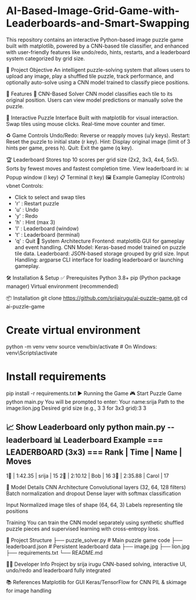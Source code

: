 # AI-Based-Image-Grid-Game-with-Leaderboards-and-Smart-Swapping
This repository contains an interactive Python-based image puzzle game built with matplotlib, powered by a CNN-based tile classifier, and enhanced with user-friendly features like undo/redo, hints, restarts, and a leaderboard system categorized by grid size.

🎯 Project Objective
An intelligent puzzle-solving system that allows users to upload any image, play a shuffled tile puzzle, track performance, and optionally auto-solve using a CNN model trained to classify piece positions.

🚀 Features
🧠 CNN-Based Solver
CNN model classifies each tile to its original position.
Users can view model predictions or manually solve the puzzle.

🧩 Interactive Puzzle Interface
Built with matplotlib for visual interaction.
Swap tiles using mouse clicks.
Real-time move counter and timer.

♻️ Game Controls
Undo/Redo: Reverse or reapply moves (u/y keys).
Restart: Reset the puzzle to initial state (r key).
Hint: Display original image (limit of 3 hints per game, press h).
Quit: Exit the game (q key).

🏆 Leaderboard
Stores top 10 scores per grid size (2x2, 3x3, 4x4, 5x5).
Sorts by fewest moves and fastest completion time.
View leaderboard in:
📊 Popup window (l key)
📋 Terminal (t key)
🖼️ Example Gameplay (Controls)
vbnet
Controls:
- Click to select and swap tiles
- 'r' : Restart puzzle
- 'u' : Undo
- 'y' : Redo
- 'h' : Hint (max 3)
- 'l' : Leaderboard (window)
- 't' : Leaderboard (terminal)
- 'q' : Quit
🧱 System Architecture
Frontend: matplotlib GUI for gameplay and event handling.
CNN Model: Keras-based model trained on puzzle tile data.
Leaderboard: JSON-based storage grouped by grid size.
Input Handling: argparse CLI interface for loading leaderboard or launching gameplay.

🛠 Installation & Setup
✅ Prerequisites
Python 3.8+
pip (Python package manager)
Virtual environment (recommended)

📦 Installation
git clone https://github.com/srijairugu/ai-puzzle-game.git
cd ai-puzzle-game

# Create virtual environment
python -m venv venv
source venv/bin/activate  # On Windows: venv\Scripts\activate

# Install requirements
pip install -r requirements.txt
▶️ Running the Game
🎮 Start Puzzle Game
python main.py
You will be prompted to enter:
Your name:srija
Path to the image:lion.jpg
Desired grid size (e.g., 3 3 for 3x3 grid):3 3

📈 Show Leaderboard only
python main.py --leaderboard
📊 Leaderboard Example
=== LEADERBOARD (3x3) ===
Rank | Time     | Name     | Moves
----------------------------------------
 1🥇 | 1:42.35  | srija    |    15
 2🥈 | 2:10.12  | Bob      |    16
 3🥉 | 2:35.88  | Carol    |    17
 
🧪 Model Details
CNN Architecture
Convolutional layers (32, 64, 128 filters)
Batch normalization and dropout
Dense layer with softmax classification

Input
Normalized image tiles of shape (64, 64, 3)
Labels representing tile positions

Training 
You can train the CNN model separately using synthetic shuffled puzzle pieces and supervised learning with cross-entropy loss.

📁 Project Structure
├── puzzle_solver.py               # Main puzzle game code
├── leaderboard.json               # Persistent leaderboard data
├── image.jpg
├── lion.jpg
├── requirements.txt
└── README.md

👨‍💻 Developer Info
Project by srija irugu
CNN-based solving, interactive UI, undo/redo and leaderboard fully integrated

📚 References
Matplotlib for GUI
Keras/TensorFlow for CNN
PIL & skimage for image handling

